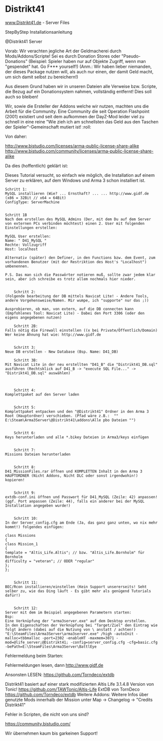 # Distrikt41
www.Distrikt41.de - Server Files



StepByStep Installationsanleitung

@Distrikt41 Server



Vorab:
Wir verachten jegliche Art der Geldmacherei durch Mods/Addons/Scripte!
Sei es durch Donation Stores oder "Pseudo-Donations" (Beispiel: Spieler haben nur auf Objekte Zugriff, wenn man "gespendet" hat. Go F*** yourself!) (Anm.: Wir haben lieber niemanden, der dieses Package nutzen will, als auch nur einen, der damit Geld macht, um sich damit selbst zu bereichern!)


Aus diesem Grund haben wir in unseren Dateien alle Verweise bzw. Scripte, die Bezug auf ein Donationsystem nahmen, vollständig entfernt! Dies soll auch so bleiben!


Wir, sowie die Ersteller der Addons welche wir nutzen, machten uns die Arbeit für die Community.
Eine Community die seit Operation Flashpoint (2001) existiert und seit dem aufkommen der DayZ-Mod leider viel zu schnell in eine reine "Wie zieh ich am schnellsten das Geld aus den Taschen der Spieler"-Gemeinschaft mutiert ist!  :roll: 


Von daher:

http://www.bistudio.com/licenses/arma-public-license-share-alike
http://www.bistudio.com/community/licenses/arma-public-license-share-alike



Da dies (hoffentlich) geklärt ist:

Dieses Tutorial versucht, so einfach wie möglich, die Installation auf einem Server zu erklären, auf dem Windows und Arma 3 schon installiert ist.


	Schritt 1:
	MySQL installieren (Wie? ... Ernsthaft? ... ... http://www.gidf.de (x86 = 32Bit // x64 = 64Bit)
	ConfigType: ServerMachine


	Schritt 1B
	Nach dem erstellen des MySQL Admins (Der, mit dem Du auf dem Server von externen PCs verbinden möchtest) einen 2. User mit folgenden Einstellungen erstellen:

	MySQL User erstellen:
	Name: " D41_MySQL "
	Rechte: Vollzugriff
	Host: localhost

	Alternativ (später) den Definer, in den Functions bzw. dem Event, zum vorhandenen Benutzer (mit der Restriktion des Host's "Localhost") umbenennen.
	
	P.S. Das man sich die Passwörter notieren muß, sollte zwar jedem klar sein, aber ich schreibe es trotz allem nochmals hier nieder.


		Schritt 2:
	(Folgende bearbeitung der DB mittels Navicat Lite! - Andere Tools, andere Vorgehensweise/Namen. Mir wumpe, ich "supporte" nur das ;))

	Ausprobieren, ob man, von extern, auf die DB connecten kann (Empfohlenes Tool: Navicat Lite) - Dabei den Port 3306 (oder den eigens angegebenen nutzen)

		Schritt 2B:
	Falls nötig die Firewall einstellen ((x bei Private/Öffentlich/Domain)
	Wer keine Ahnung hat wie: http://www.gidf.de


		Schritt 3:
	Neue DB erstellen - New Database (Bsp. Name: D41_DB)

		Schritt 3B:
	Mit Navicat Lite in der neu erstellten "D41_B" die "Distrikt41_DB.sql" ausführen (Rechtsklick auf D41_B -> "execute SQL File..." -> "Distrikt41_DB.sql" auswählen)



		Schritt 4:
	Komplettpaket auf den Server laden


		Schritt 5:
	Komplettpaket entpacken und den "@Distrikt41" Ordner in den Arma 3 Root (Hauptordner) verschieben. (Pfad wäre z.B.:  "" E:\Steam\Arma3Server\@Distrikt41\addons\Alle pbo Dateien "")


		Schritt 6:
	Keys herunterladen und alle *.bikey Dateien in Arma3/keys einfügen


		Schritt 7:
	Missions Dateien herunterladen


		Schritt 8:
	D41_MissionFiles.rar öffnen und KOMPLETTEN Inhalt in den Arma 3 HAUPTORDNER (Nicht Addons, Nicht DLC oder sonst irgendwohin!) kopieren!


		Schritt 9:
	extdb-conf.ini öffnen und Passwort für D41_MySQL (Zeile: 42) anpassen! (ggf. Port anpassen (Zeile: 44), falls ein anderer bei der MySQL Installation angegeben wurde!)


		Schritt 10:
	In der Server_config.cfg am Ende (Ja, das ganz ganz unten, wo nix mehr kommt!) folgendes einfügen:

	class Missions
	{
	class Mission_1
	{
	template = "Altis_Life.Altis"; // bzw. "Altis_Life.Bornholm" für Bornholm
	difficulty = "veteran"; // ODER "regular"
	};
	};


		Schritt 11:
	BEC/Rcon installieren/einstellen (Kein Support unsererseits! Seht selber zu, wie das Ding läuft - Es gibt mehr als genügend Tutorials dafür!)


		Schritt 12:
	Server mit dem im Beispiel angegebenen Parametern starten:
	Bsp:
	Eine Verknüpfung der "arma3server.exe" auf dem Desktop erstellen.
	In den Eigenschaften der Verknüpfung bei "Target/Ziel" den Eintrag wie folgt ändern (dabei auf die Nutzung von \ anstatt / achten!)
	"E:\SteamFiles\Arma3Server\arma3server.exe" /high -autoInit -malloc=tbbmalloc -port=2302 -enableHT -maxmem=3071 -mod=@life_server;@Distrikt41; -config=server_config.cfg -cfg=basic.cfg -bePath=E:\SteamFiles\Arma3Server\BattlEye



Fehlermeldung beim Starten:


Fehlermeldungen lesen, dann http://www.gidf.de

Ansonsten LESEN:
https://github.com/Torndeco/extdb



Distrikt41 basiert auf einer stark modifizierten Altis Life 3.1.4.8 Version von Tonic!
https://github.com/TAWTonic/Altis-Life
ExtDB von TornDeco
https://github.com/Torndeco/extdb
Weitere Addons:
Weitere Infos über genutzte Mods innerhalb der Mission unter Map -> Changelog -> "Credits Distrikt41"




Fehler in Scripten, die nicht von uns sind?

https://community.bistudio.com/

Wir übernehmen kaum bis garkeinen Support!
